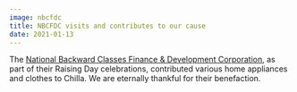 ```yaml
---
image: nbcfdc
title: NBCFDC visits and contributes to our cause
date: 2021-01-13
---
```

The [National Backward Classes Finance & Development Corporation](https://nbcfdc.gov.in/), as part of their Raising Day celebrations,
contributed various home appliances and clothes to Chilla. We are eternally thankful for their benefaction.